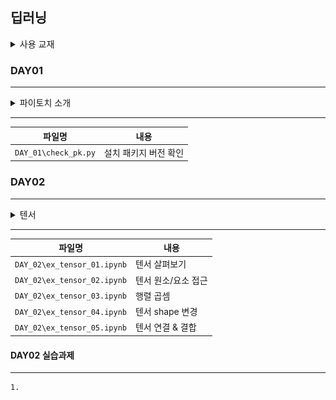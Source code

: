 ## 딥러닝

<details>
<summary>사용 교재</summary>

![](./images/파이토치%20딥러닝%20마스터.png)

</details>

### DAY01

---

<details>
<summary> 파이토치 소개 </summary>

> 파이토치 가상환경 생성
> 파이토치 버번 확인

</details>

---

| 파일명               | 내용                  |
| -------------------- | --------------------- |
| `DAY_01\check_pk.py` | 설치 패키지 버전 확인 |

### DAY02

---

<details>
<summary> 텐서 </summary>

> 텐서 타입
> 텐서 속성
> 텐서 연산
> 텐서 변환
> 텐서 결합

</details>

---

| 파일명                      | 내용                |
| --------------------------- | ------------------- |
| `DAY_02\ex_tensor_01.ipynb` | 텐서 살펴보기       |
| `DAY_02\ex_tensor_02.ipynb` | 텐서 원소/요소 접근 |
| `DAY_02\ex_tensor_03.ipynb` | 행렬 곱셈           |
| `DAY_02\ex_tensor_04.ipynb` | 텐서 shape 변경     |
| `DAY_02\ex_tensor_05.ipynb` | 텐서 연결 & 결합    |

#### DAY02 실습과제

---

    1.
